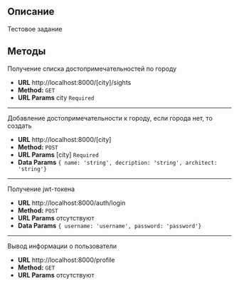 ## Описание

Тестовое задание

## Методы
Получение списка достопримечательностей по городу
* **URL**  http://localhost:8000/[city]/sights
* **Method:** `GET`
* **URL Params** city `Required`
***
Добавление достопримечательности к городу, если города нет, то создать
* **URL**  http://localhost:8000/[city]
* **Method:** `POST`
* **URL Params** [city] `Required`
* **Data Params**
	`{ name: 'string', decription: 'string', architect: 'string'}`
***
Получение jwt-токена
* **URL**  http://localhost:8000/auth/login
* **Method:** `POST`
* **URL Params** отсутствуют
* **Data Params**
	`{ username: 'username', password: 'password'}`
*** 
Вывод информации о пользователи
* **URL**  http://localhost:8000/profile
* **Method:** `GET`
* **URL Params** отсутствуют